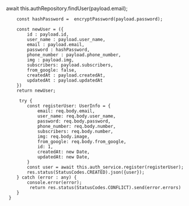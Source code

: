    await this.authRepository.findUser(payload.email);

        const hashPassword =  encryptPassword(payload.password);

        const newUser = ({
            id : payload.id,
            user_name : payload.user_name,
            email : payload.email,
            password : hashPassword,
            phone_number : payload.phone_number,
            img : payload.img,
            subscribers: payload.subscribers,
            from_google: false,
            createdAt : payload.createdAt,
            updatedAt : payload.updatedAt
        })
        return newUser;

         try {
            const registerUser: UserInfo = {
                email: req.body.email,
                user_name: req.body.user_name,
                password: req.body.password,
                phone_number: req.body.number,
                subscribers: req.body.number,
                img: req.body.image,
                from_google: req.body.from_google,
                id: 1,
                createdAt: new Date,
                updatedAt: new Date,
            }
            const user = await this.auth_service.register(registerUser);
            res.status(StatusCodes.CREATED).json({user});
        } catch (error : any) {
            console.error(error);
             return res.status(StatusCodes.CONFLICT).send(error.errors)
        }
     }